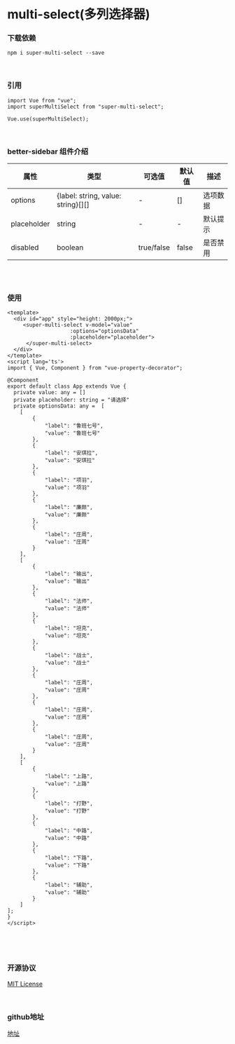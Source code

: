 # multi-select(多列选择器)

### 下载依赖

```
npm i super-multi-select --save
```
<br/>

### 引用

```
import Vue from "vue";
import superMultiSelect from "super-multi-select";

Vue.use(superMultiSelect);
```
<br/>

### better-sidebar 组件介绍

属性 | 类型 | 可选值 | 默认值 | 描述
-- | -- | -- | -- | --
options | {label: string, value: string}[][] | - | [] | 选项数据
placeholder | string | - | - | 默认提示
disabled | boolean | true/false | false | 是否禁用


<br/>


<br/>


### 使用

```
<template>
  <div id="app" style="height: 2000px;">
     <super-multi-select v-model="value"
                    :options="optionsData" 
                    :placeholder="placeholder">
      </super-multi-select> 
  </div>
</template>
<script lang='ts'>
import { Vue, Component } from "vue-property-decorator";

@Component
export default class App extends Vue {
  private value: any = []
  private placeholder: string = "请选择"
  private optionsData: any =  [
    [
        {
            "label": "鲁班七号",
            "value": "鲁班七号"
        },
        {
            "label": "安琪拉",
            "value": "安琪拉"
        },
        {
            "label": "项羽",
            "value": "项羽"
        },
        {
            "label": "廉颇",
            "value": "廉颇"
        },
        {
            "label": "庄周",
            "value": "庄周"
        }
    ],
    [
        {
            "label": "输出",
            "value": "输出"
        },
        {
            "label": "法师",
            "value": "法师"
        },
        {
            "label": "坦克",
            "value": "坦克"
        },
        {
            "label": "战士",
            "value": "战士"
        },
        {
            "label": "庄周",
            "value": "庄周"
        },
        {
            "label": "庄周",
            "value": "庄周"
        },
        {
            "label": "庄周",
            "value": "庄周"
        }
    ],
    [
        {
            "label": "上路",
            "value": "上路"
        },
        {
            "label": "打野",
            "value": "打野"
        },
        {
            "label": "中路",
            "value": "中路"
        },
        {
            "label": "下路",
            "value": "下路"
        },
        {
            "label": "辅助",
            "value": "辅助"
        }
    ]
];
}
</script>



```
<br/>

### 开源协议
[MIT License](https://github.com/qisi007/better-sidebar/blob/main/LICENSE)

<br/>

### github地址
[地址](https://github.com/qisi007/better-sidebar)
